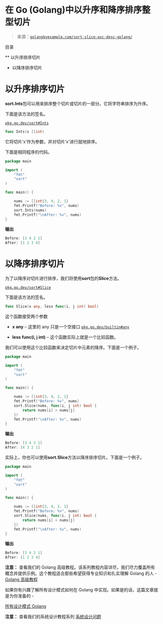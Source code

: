 <!--yml

分类：未分类

日期：2024-10-13 06:52:20

-->

# 在 Go (Golang)中以升序和降序排序整型切片

> 来源：[`golangbyexample.com/sort-slice-asc-desc-golang/`](https://golangbyexample.com/sort-slice-asc-desc-golang/)

目录

**   以升序排序切片

+   以降序排序切片

# **以升序排序切片**

**sort.Ints**包可以用来排序整个切片或切片的一部分。它将字符串排序为升序。

下面是该方法的签名。

[`pkg.go.dev/sort#Ints`](https://pkg.go.dev/sort#Ints)

```go
func Ints(x []int)
```

它将切片‘x’作为参数，并对切片‘x’进行就地排序。

下面是相同程序的代码。

```go
package main

import (
	"fmt"
	"sort"
)

func main() {

	nums := []int{3, 4, 2, 1}
	fmt.Printf("Before: %v", nums)
	sort.Ints(nums)
	fmt.Printf("\nAfter: %v", nums)
}
```

**输出**

```go
Before: [3 4 2 1]
After: [1 2 3 4]
```

# **以降序排序切片**

为了以降序对切片进行排序，我们将使用**sort**包的**Slice**方法。

[`pkg.go.dev/sort#Slice`](https://pkg.go.dev/sort#Slice)

下面是该方法的签名。

```go
func Slice(x any, less func(i, j int) bool)
```

这个函数接受两个参数

+   **x any** – 这里的 any 只是一个空接口 [`pkg.go.dev/builtin#any`](https://pkg.go.dev/builtin#any)

+   **less func(i, j int)** – 这个函数实际上就是一个比较函数。

我们可以使用这个比较函数来决定切片中元素的降序。下面是一个例子。

```go
package main

import (
	"fmt"
	"sort"
)

func main() {

	nums := []int{3, 4, 2, 1}
	fmt.Printf("Before: %v", nums)
	sort.Slice(nums, func(i, j int) bool {
		return nums[i] > nums[j]
	})
	fmt.Printf("\nAfter: %v", nums)
}
```

**输出**

```go
Before: [3 4 2 1]
After: [4 3 2 1]
```

实际上，你也可以使用**sort.Slice**方法以降序排序切片。下面是一个例子。

```go
package main

import (
	"fmt"
	"sort"
)

func main() {

	nums := []int{3, 4, 2, 1}
	fmt.Printf("Before: %v", nums)
	sort.Slice(nums, func(i, j int) bool {
		return nums[i] < nums[j]
	})
	fmt.Printf("\nAfter: %v", nums)
}
```

**输出**

```go
Before: [3 4 2 1]
After: [1 2 3 4]
```

**注意：** 查看我们的 Golang 高级教程。该系列教程内容详尽，我们尽力覆盖所有概念并提供示例。这个教程适合那些希望获得专业知识和扎实理解 Golang 的人 - [Golang 高级教程](https://golangbyexample.com/golang-comprehensive-tutorial/)

如果你有兴趣了解所有设计模式如何在 Golang 中实现。如果是的话，这篇文章就是为你准备的 -

[所有设计模式 Golang](https://golangbyexample.com/all-design-patterns-golang/)

**注意：** 查看我们的系统设计教程系列 [系统设计问题](https://techbyexample.com/system-design-questions/)


